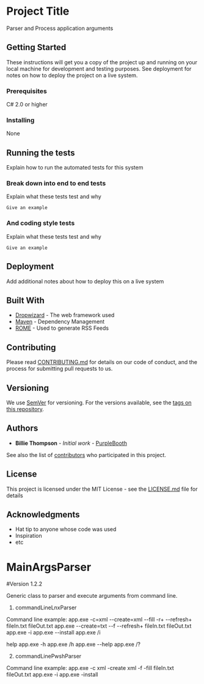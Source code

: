 # Project Title

Parser and Process application arguments

## Getting Started

These instructions will get you a copy of the project up and running on your local machine for development and testing purposes. See deployment for notes on how to deploy the project on a live system.

### Prerequisites

C# 2.0 or higher


### Installing

None


## Running the tests

Explain how to run the automated tests for this system

### Break down into end to end tests

Explain what these tests test and why

```
Give an example
```

### And coding style tests

Explain what these tests test and why

```
Give an example
```

## Deployment

Add additional notes about how to deploy this on a live system

## Built With

* [Dropwizard](http://www.dropwizard.io/1.0.2/docs/) - The web framework used
* [Maven](https://maven.apache.org/) - Dependency Management
* [ROME](https://rometools.github.io/rome/) - Used to generate RSS Feeds

## Contributing

Please read [CONTRIBUTING.md](https://gist.github.com/PurpleBooth/b24679402957c63ec426) for details on our code of conduct, and the process for submitting pull requests to us.

## Versioning

We use [SemVer](http://semver.org/) for versioning. For the versions available, see the [tags on this repository](https://github.com/your/project/tags). 

## Authors

* **Billie Thompson** - *Initial work* - [PurpleBooth](https://github.com/PurpleBooth)

See also the list of [contributors](https://github.com/your/project/contributors) who participated in this project.

## License

This project is licensed under the MIT License - see the [LICENSE.md](LICENSE.md) file for details

## Acknowledgments

* Hat tip to anyone whose code was used
* Inspiration
* etc







# MainArgsParser

#Version 1.2.2

Generic class to parser and execute arguments from command line.

1. commandLineLnxParser

Command line example:
 app.exe -c=xml --create=xml --fill -r+ --refresh+ fileIn.txt fileOut.txt
 app.exe --create=txt --f --refresh+ fileIn.txt fileOut.txt
 app.exe -i
 app.exe --install 
 app.exe /i
 
help
 app.exe -h
 app.exe /h
 app.exe --help
 app.exe /?

 2. commandLinePwshParser

Command line example:
 app.exe -c xml -create xml -f -fill fileIn.txt fileOut.txt
 app.exe -i
 app.exe -install 
 

  
